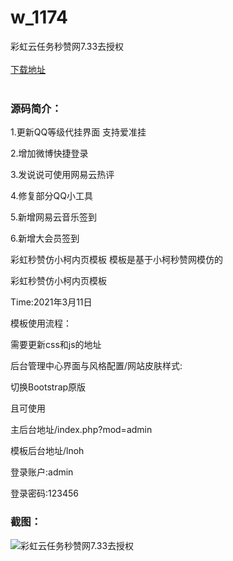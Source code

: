 # w_1174
彩虹云任务秒赞网7.33去授权
<br/></br>
[下载地址](https://www.uuid2.com/1174.html "下载地址")
<br/></br>
<h3>源码简介：</h3>
<p>1.更新QQ等级代挂界面 支持爱准挂<p>
<p>2.增加微博快捷登录<p>
<p>3.发说说可使用网易云热评<p>
<p>4.修复部分QQ小工具<p>
<p>5.新增网易云音乐签到<p>
<p>6.新增大会员签到<p>
<p>彩虹秒赞仿小柯内页模板
模板是基于小柯秒赞网模仿的<p>
<p>彩虹秒赞仿小柯内页模板<p>
<p>Time:2021年3月11日<p>
<p>模板使用流程：<p>
<p>需要更新css和js的地址<p>
<p>后台管理中心界面与风格配置/网站皮肤样式:<p>
<p>切换Bootstrap原版<p>
<p>且可使用<p>
<p>主后台地址/index.php?mod=admin<p>
<p>模板后台地址/lnoh<p>
<p>登录账户:admin<p>
<p>登录密码:123456<p>
<h3>截图：</h3>
<img src="https://www.uuid2.com/wp-content/uploads/img/202108/1a74f47605.png" alt="彩虹云任务秒赞网7.33去授权">
